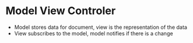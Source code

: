 # Model View Controler
- Model stores data for document, view is the representation of the data
- View subscribes to the model, model notifies if there is a change